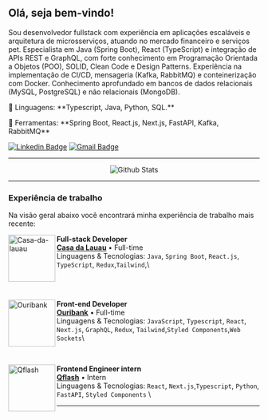 ## Olá, seja bem-vindo!




<p align="left"> 
  Sou desenvolvedor fullstack com experiência em aplicações escaláveis e arquitetura de microsserviços, atuando no mercado financeiro e serviços pet. Especialista em Java (Spring Boot), React (TypeScript) e integração de APIs REST e GraphQL, com forte conhecimento em Programação Orientada a Objetos (POO), SOLID, Clean Code e Design Patterns. Experiência na implementação de CI/CD, mensageria (Kafka, RabbitMQ) e conteinerização com Docker. Conhecimento aprofundado em bancos de dados relacionais (MySQL, PostgreSQL) e não relacionais (MongoDB).
</p>


<p align="left">
  🦄 Linguagens: **Typescript, Java, Python, SQL.**
</p>

<p align="left">
  💼 Ferramentas: **Spring Boot, React.js, Next.js, FastAPI, Kafka, RabbitMQ**
</p>


[![Linkedin Badge](https://img.shields.io/badge/-Meu%20LinkedIn-F2F0E3?style=flat-square&logo=Linkedin&logoColor=212121&link=https://www.linkedin.com/in/lucasandrebastos/)](https://www.linkedin.com/in/lucasandrebastos/) 
[![Gmail Badge](https://img.shields.io/badge/-andrebastoslucas@gmail.com-F2F0E3?style=flat-square&logo=Gmail&logoColor=212121&link=mailto:andrebastoslucas@gmail.com)](mailto:andrebastoslucas@gmail.com)

---


<p align="center">
  <img
    align="center"
    src="https://github-readme-stats.vercel.app/api/top-langs/?username=lucasandrebastos&theme=dark&hide_border=false&include_all_commits=true&count_private=true&layout=compact"
    alt="Github Stats"/>
</p>

---
  
<h3>
Experiência de trabalho
</h3>


Na visão geral abaixo você encontrará minha experiência de trabalho mais recente:

[<img align="left" height="94px" width="94px" alt="Casa-da-lauau" src="https://media.licdn.com/dms/image/v2/D4D0BAQHNAZzeOxWgeA/company-logo_200_200/company-logo_200_200/0/1727548986839?e=1749686400&v=beta&t=TQbSAYvorgOMmq7VS0tw4xIPov8YxWrDKRe8ETxXoPs"/>](https://www.linkedin.com/company/casadalauau/)

**Full-stack Developer** \
[**Casa da Lauau**](https://www.linkedin.com/company/casadalauau/) • Full-time \
Linguagens & Tecnologias: `Java`, `Spring Boot`, `React.js`, `TypeScript`, `Redux`,`Tailwind`,\

<br/>
<br/>

[<img align="left" height="94px" width="94px" alt="Ouribank" src="https://media.licdn.com/dms/image/v2/D4D0BAQF5VhiPO7mClQ/company-logo_200_200/company-logo_200_200/0/1701908911284/banco_ourinvest_logo?e=1749686400&v=beta&t=mFH_DNEmmfetc5rwY5HK__9n_IN8QxOfczY8B9em3gY"/>](https://rocketseat.com.br/)

**Front-end Developer** \
[**Ouribank**](https://www.ouribank.com/) • Full-time \
Linguagens & Tecnologias: `JavaScript`, `Typescript`, `React`, `Next.js`, `GraphQL`, `Redux`, `Tailwind`,`Styled Components`,`Web Sockets`\

<br/>

[<img align="left" height="94px" width="94px" alt="Qflash" src="https://media.licdn.com/dms/image/v2/C4E0BAQFecJX-8MPpmg/company-logo_200_200/company-logo_200_200/0/1630624939678/quasar_flash_logo?e=1749686400&v=beta&t=4kHimiA_fXSlfNB5JLAjUOd_rlzDtiVwNRC9DGOBw4k"/>](https://www.qflash.com.br/)

**Frontend Engineer intern** \
[**Qflash**](https://www.qflash.com.br/) • Intern \
Linguagens & Tecnologias: `React`, `Next.js`,`Typescript`, `Python`, `FastAPI`, `Styled Components` \

---



